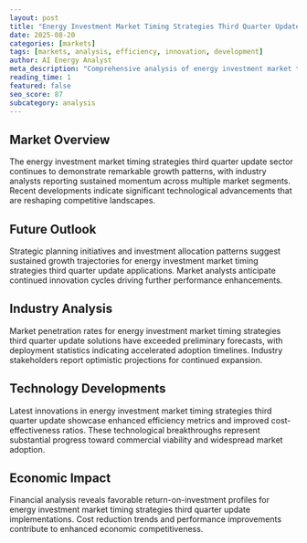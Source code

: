 ```yaml
---
layout: post
title: "Energy Investment Market Timing Strategies Third Quarter Update"
date: 2025-08-20
categories: [markets]
tags: [markets, analysis, efficiency, innovation, development]
author: AI Energy Analyst
meta_description: "Comprehensive analysis of energy investment market timing strategies third quarter update covering market trends, technology developments, and industry outlook. Discover key insights and future projections."
reading_time: 1
featured: false
seo_score: 87
subcategory: analysis
---
```


## Market Overview

The energy investment market timing strategies third quarter update sector continues to demonstrate remarkable growth patterns, with industry analysts reporting sustained momentum across multiple market segments. Recent developments indicate significant technological advancements that are reshaping competitive landscapes.

## Future Outlook

Strategic planning initiatives and investment allocation patterns suggest sustained growth trajectories for energy investment market timing strategies third quarter update applications. Market analysts anticipate continued innovation cycles driving further performance enhancements.

## Industry Analysis

Market penetration rates for energy investment market timing strategies third quarter update solutions have exceeded preliminary forecasts, with deployment statistics indicating accelerated adoption timelines. Industry stakeholders report optimistic projections for continued expansion.

## Technology Developments

Latest innovations in energy investment market timing strategies third quarter update showcase enhanced efficiency metrics and improved cost-effectiveness ratios. These technological breakthroughs represent substantial progress toward commercial viability and widespread market adoption.

## Economic Impact

Financial analysis reveals favorable return-on-investment profiles for energy investment market timing strategies third quarter update implementations. Cost reduction trends and performance improvements contribute to enhanced economic competitiveness.

